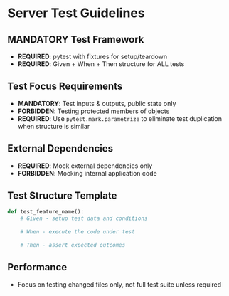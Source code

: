 # Server Test Guidelines

## MANDATORY Test Framework
- **REQUIRED**: pytest with fixtures for setup/teardown
- **REQUIRED**: Given + When + Then structure for ALL tests

## Test Focus Requirements
- **MANDATORY**: Test inputs & outputs, public state only
- **FORBIDDEN**: Testing protected members of objects
- **REQUIRED**: Use `pytest.mark.parametrize` to eliminate test duplication when structure is similar

## External Dependencies  
- **REQUIRED**: Mock external dependencies only
- **FORBIDDEN**: Mocking internal application code

## Test Structure Template
```python
def test_feature_name():
    # Given - setup test data and conditions
    
    # When - execute the code under test
    
    # Then - assert expected outcomes
```

## Performance
- Focus on testing changed files only, not full test suite unless required